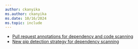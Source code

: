 ```yaml
---
author: ckanyika
ms.author: ckanyika
ms.date: 10/16/2024
ms.topic: include
---
```


- [Pull request annotations for dependency and code scanning](#pull-request-annotations-for-dependency-and-code-scanning)
- [New pip detection strategy for dependency scanning ](#new-pip-detection-strategy-for-dependency-scanning)
